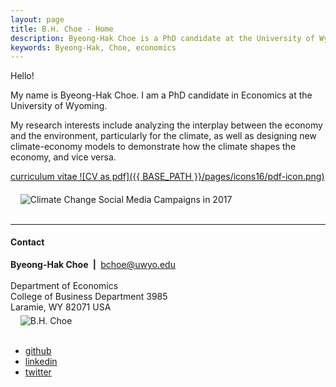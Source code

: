```yaml
---
layout: page
title: B.H. Choe - Home
description: Byeong-Hak Choe is a PhD candidate at the University of Wyoming. 
keywords: Byeong-Hak, Choe, economics
---
```

Hello!

My name is Byeong-Hak Choe. I am a PhD candidate in Economics at the University of Wyoming.

My research interests include analyzing the interplay between the economy and the environment, particularly for the climate, as well as designing new climate-economy models to demonstrate how the climate shapes the economy, and vice versa.

<a href="https://drive.google.com/file/d/1wrKIgrHOT1t9EnRgqCCEaVpOXxU_DJkY/view?usp=sharing">curriculum vitae ![CV as pdf]({{ BASE_PATH }}/pages/icons16/pdf-icon.png)</a>

<div class="container">
    <div class="row-fluid">
        <div class="span2" style="text-align:left">
        </div>
        <div class="span6" style="text-align:left">
             &nbsp; &nbsp;  <img src="../assets/n_tweets_pop_2017.jpg"
                           title="cliamte_change_campaign_twitter_2017" 
                           alt="Climate Change Social Media Campaigns in 2017" 
                           align="middle" />
        </div>
    </div>    
</div>

<br />

---

#### <a name="Contact"></a>Contact
<div class="container">
    <div class="row-fluid">
        <div class="span5">
            <b>Byeong-Hak Choe</b> <b>&nbsp;|&nbsp;</b> <a href="mailto:bchoe@uwyo.edu">bchoe@uwyo.edu</a><br>
            <br/>
            Department of Economics <br>
            College of Business Department 3985 <br>
            Laramie, WY 82071 USA <br>
        </div>
        <div class="span2" style="text-align:left">
             &nbsp; &nbsp;  <img src="../assets/choe_headshot.jpeg"
                           title="B.H. Choe" alt="B.H. Choe" align="middle" />
        </div>
    </div>  
</div>

<br />
<div class="navbar">
  <div class="navbar-text">
      <ul class="nav">
          <li><a href="https://github.com/bcecon">github</a></li>
          <li><a href="https://www.linkedin.com/in/byeong-hak-choe-28471172/">linkedin</a></li>
          <li><a href="https://twitter.com/climate_econ">twitter</a></li>
      </ul>
  </div>
</div>
